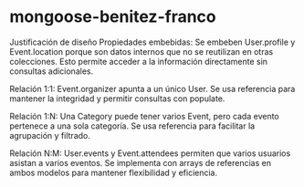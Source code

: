# mongoose-benitez-franco

Justificación de diseño
Propiedades embebidas:
Se embeben User.profile y Event.location porque son datos internos que no se reutilizan en otras colecciones. Esto permite acceder a la información directamente sin consultas adicionales.

Relación 1:1:
Event.organizer apunta a un único User. Se usa referencia para mantener la integridad y permitir consultas con populate.

Relación 1:N:
Una Category puede tener varios Event, pero cada evento pertenece a una sola categoría. Se usa referencia para facilitar la agrupación y filtrado.

Relación N:M:
User.events y Event.attendees permiten que varios usuarios asistan a varios eventos. Se implementa con arrays de referencias en ambos modelos para mantener flexibilidad y eficiencia.
